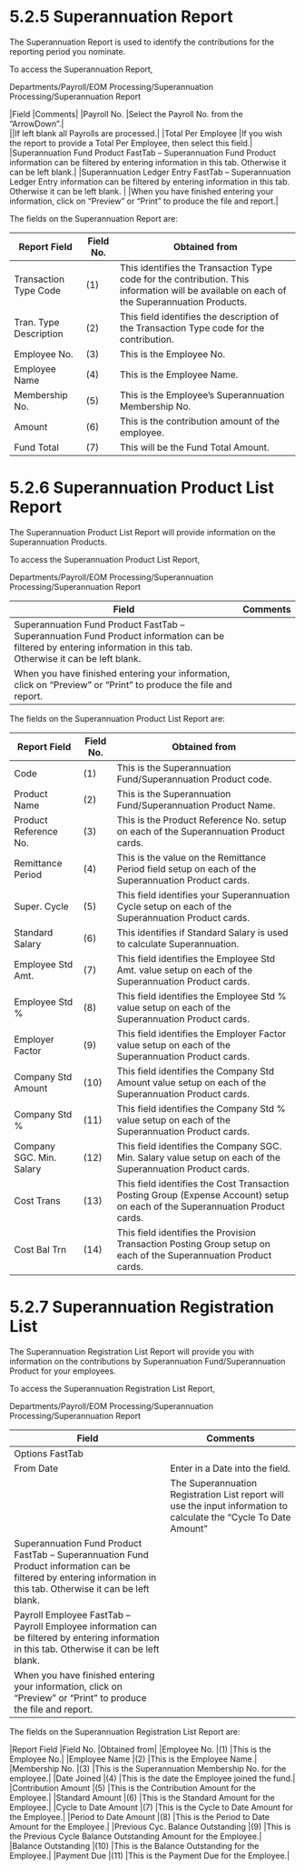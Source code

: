 # 5.2.5	Superannuation Report

The Superannuation Report is used to identify the contributions for the reporting period you nominate.

To access the Superannuation Report, 

Departments/Payroll/EOM Processing/Superannuation Processing/Superannuation Report

|Field	|Comments|
|Payroll No.	|Select the Payroll No. from the “ArrowDown”.|  
||If left blank all Payrolls are processed.| 
|Total Per Employee	|If you wish the report to provide a Total Per Employee, then select this field.|
|Superannuation Fund Product FastTab – Superannuation Fund Product information can be filtered by entering information in this tab.  Otherwise it can be left blank.| 
|Superannuation Ledger Entry FastTab – Superannuation Ledger Entry information can be filtered by entering information in this tab.  Otherwise it can be left blank. |
|When you have finished entering your information, click on “Preview” or “Print” to produce the file and report.|

The fields on the Superannuation Report are:

|Report Field	|Field No.	|Obtained from|
|---|---|---|
|Transaction Type Code	|(1)	|This identifies the Transaction Type code for the contribution.  This information will be available on each of the Superannuation Products.|
|Tran. Type Description	|(2)	|This field identifies the description of the Transaction Type code for the contribution.|
|Employee No.	|(3)	|This is the Employee No.|
|Employee Name	|(4)	|This is the Employee Name.|
|Membership No.	|(5)	|This is the Employee’s Superannuation Membership No.|
|Amount	|(6)	|This is the contribution amount of the employee. |
|Fund Total	|(7)	|This will be the Fund Total Amount.|

 
# 5.2.6	Superannuation Product List Report

The Superannuation Product List Report will provide information on the Superannuation Products.

To access the Superannuation Product List Report, 

Departments/Payroll/EOM Processing/Superannuation Processing/Superannuation Report
 
|Field	|Comments|
|---|---|
|Superannuation Fund Product FastTab – Superannuation Fund Product information can be filtered by entering information in this tab.  Otherwise it can be left blank. |
|When you have finished entering your information, click on “Preview” or “Print” to produce the file and report.|

The fields on the Superannuation Product List Report are:

|Report Field| Field No. | Obtained from|
|---|---|---|
|Code	|(1)	|This is the Superannuation Fund/Superannuation Product code.|
|Product Name	|(2)	|This is the Superannuation Fund/Superannuation Product Name.|
|Product Reference No.	|(3)	|This is the Product Reference No. setup on each of the Superannuation Product cards.|
|Remittance Period	|(4)	|This is the value on the Remittance Period field setup on each of the Superannuation Product cards.|
|Super. Cycle	|(5)	|This field identifies your Superannuation Cycle setup on each of the Superannuation Product cards.|
|Standard Salary	|(6)	|This identifies if Standard Salary is used to calculate Superannuation.|
|Employee Std Amt.	|(7)	|This field identifies the Employee Std Amt. value setup on each of the Superannuation Product cards.|
|Employee Std %	|(8)	|This field identifies the Employee Std % value setup on each of the Superannuation Product cards.|
|Employer Factor	|(9)	|This field identifies the Employer Factor value setup on each of the Superannuation Product cards.|
|Company Std Amount	|(10)	|This field identifies the Company Std Amount value setup on each of the Superannuation Product cards.|
|Company Std %	|(11)	|This field identifies the Company Std % value setup on each of the Superannuation Product cards.|
|Company SGC. Min. Salary	|(12)	|This field identifies the Company SGC. Min. Salary value setup on each of the Superannuation Product cards.|
|Cost Trans|	(13)	|This field identifies the Cost Transaction Posting Group (Expense Account) setup on each of the Superannuation Product cards.|
|Cost Bal Trn	|(14)	|This field identifies the Provision Transaction Posting Group setup on each of the Superannuation Product cards.|

# 5.2.7	Superannuation Registration List

The Superannuation Registration List Report will provide you with information on the contributions by Superannuation Fund/Superannuation Product for your employees.

To access the Superannuation Registration List Report, 

Departments/Payroll/EOM Processing/Superannuation Processing/Superannuation Report

|Field	|Comments|
|---|---|
|Options FastTab|
|From Date	|Enter in a Date into the field.|  
||The Superannuation Registration List report will use the input information to calculate the “Cycle To Date Amount”|
|Superannuation Fund Product FastTab – Superannuation Fund Product information can be filtered by entering information in this tab.  Otherwise it can be left blank.| 
|Payroll Employee FastTab – Payroll Employee information can be filtered by entering information in this tab.  Otherwise it can be left blank. |
|When you have finished entering your information, click on “Preview” or “Print” to produce the file and report.|

The fields on the Superannuation Registration List Report are:

|Report Field	|Field No.	|Obtained from|
|Employee No.	|(1)	|This is the Employee No.|
|Employee Name	|(2)	|This is the Employee Name.|
|Membership No.	|(3)	|This is the Superannuation Membership No. for the employee.|
|Date Joined	|(4)	|This is the date the Employee joined the fund.|
|Contribution Amount	|(5)	|This is the Contribution Amount for the Employee.|
|Standard Amount	|(6)	|This is the Standard Amount for the Employee.|
|Cycle to Date Amount	|(7)	|This is the Cycle to Date Amount for the Employee.|
|Period to Date Amount	|(8)	|This is the Period to Date Amount for the Employee.|
|Previous Cyc. Balance Outstanding	|(9)	|This is the Previous Cycle Balance Outstanding Amount for the Employee.|
|Balance Outstanding	|(10)	|This is the Balance Outstanding for the Employee.|
|Payment Due	|(11)	|This is the Payment Due for the Employee.|


